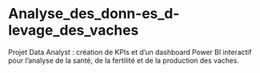 # Analyse_des_donn-es_d-levage_des_vaches
Projet Data Analyst : création de KPIs et d’un dashboard Power BI interactif pour l’analyse de la santé, de la fertilité et de la production des vaches.
